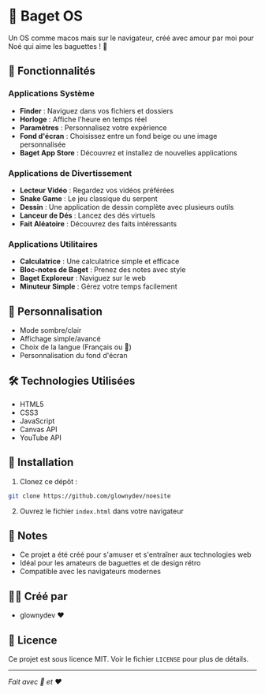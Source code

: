 # 🥖 Baget OS

Un OS comme macos mais sur le navigateur, créé avec amour par moi pour Noé qui aime les baguettes ! 🥖

## 🌟 Fonctionnalités

### Applications Système
- **Finder** : Naviguez dans vos fichiers et dossiers
- **Horloge** : Affiche l'heure en temps réel
- **Paramètres** : Personnalisez votre expérience
- **Fond d'écran** : Choisissez entre un fond beige ou une image personnalisée
- **Baget App Store** : Découvrez et installez de nouvelles applications

### Applications de Divertissement
- **Lecteur Vidéo** : Regardez vos vidéos préférées
- **Snake Game** : Le jeu classique du serpent
- **Dessin** : Une application de dessin complète avec plusieurs outils
- **Lanceur de Dés** : Lancez des dés virtuels
- **Fait Aléatoire** : Découvrez des faits intéressants

### Applications Utilitaires
- **Calculatrice** : Une calculatrice simple et efficace
- **Bloc-notes de Baget** : Prenez des notes avec style
- **Baget Exploreur** : Naviguez sur le web
- **Minuteur Simple** : Gérez votre temps facilement

## 🎨 Personnalisation
- Mode sombre/clair
- Affichage simple/avancé
- Choix de la langue (Français ou 🥖)
- Personnalisation du fond d'écran

## 🛠️ Technologies Utilisées
- HTML5
- CSS3
- JavaScript
- Canvas API
- YouTube API

## 🚀 Installation
1. Clonez ce dépôt :
```bash
git clone https://github.com/glownydev/noesite
```

2. Ouvrez le fichier `index.html` dans votre navigateur

## 📝 Notes
- Ce projet a été créé pour s'amuser et s'entraîner aux technologies web
- Idéal pour les amateurs de baguettes et de design rétro
- Compatible avec les navigateurs modernes

## 👨‍💻 Créé par
- glownydev ❤️

## 📄 Licence
Ce projet est sous licence MIT. Voir le fichier `LICENSE` pour plus de détails.

---

*Fait avec 🥖 et ❤️* 
